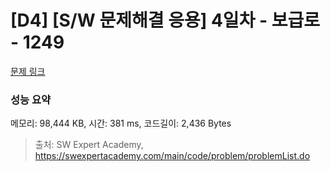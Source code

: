 # [D4] [S/W 문제해결 응용] 4일차 - 보급로 - 1249 

[문제 링크](https://swexpertacademy.com/main/code/problem/problemDetail.do?contestProbId=AV15QRX6APsCFAYD) 

### 성능 요약

메모리: 98,444 KB, 시간: 381 ms, 코드길이: 2,436 Bytes



> 출처: SW Expert Academy, https://swexpertacademy.com/main/code/problem/problemList.do